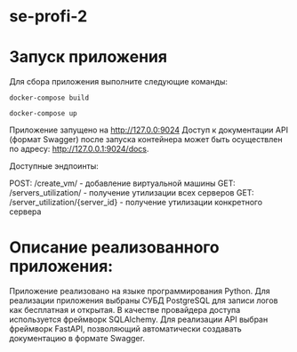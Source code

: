 # se-profi-2

# Запуск приложения
Для сбора приложения выполните следующие команды:

```docker-compose build```

```docker-compose up```

Приложение запущено на http://127.0.0:9024
Доступ к документации API (формат Swagger) после запуска контейнера может быть осуществлен по адресу: http://127.0.0.1:9024/docs.

Доступные эндпоинты:

POST: /create_vm/ - добавление виртуальной машины
GET: /servers_utilization/ - получение утилизации всех серверов
GET: /server_utilization/{server_id} - получение утилизации конкретного сервера

# Описание реализованного приложения:
Приложение реализовано на языке программирования Python. Для реализации приложения выбраны СУБД PostgreSQL для записи логов как бесплатная и открытая. В качестве провайдера доступа используется фреймворк SQLAlchemy. Для реализации API выбран фреймворк FastAPI, позволяющий автоматически создавать документацию в формате Swagger.
